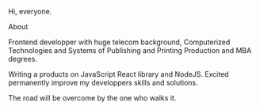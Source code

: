 Hi, everyone. 

About

Frontend developper with huge telecom background, Computerized Technologies and Systems of Publishing and Printing Production and MBA degrees.

Writing a products on JavaScript React library and NodeJS. Excited permanently improve my developpers skills and solutions. 

The road will be overcome by the one who walks it.





